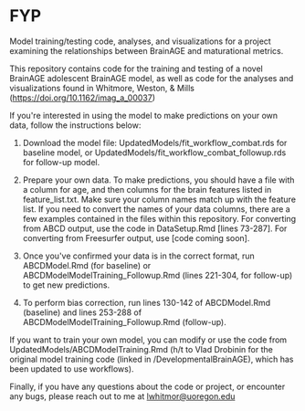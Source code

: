 # FYP

Model training/testing code, analyses, and visualizations for a project examining the relationships between BrainAGE and maturational metrics. 

This repository contains code for the training and testing of a novel BrainAGE adolescent BrainAGE model, as well as code for the analyses and visualizations found in Whitmore, Weston, & Mills (https://doi.org/10.1162/imag_a_00037)

If you're interested in using the model to make predictions on your own data, follow the instructions below:

1. Download the model file: UpdatedModels/fit_workflow_combat.rds for baseline model, or UpdatedModels/fit_workflow_combat_followup.rds for follow-up model.

3. Prepare your own data. To make predictions, you should have a file with a column for age, and then columns for the brain features listed in feature_list.txt. Make sure your column names match up with the feature list. If you need to convert the names of your data columns, there are a few examples contained in the files within this repository. For converting from ABCD output, use the code in DataSetup.Rmd [lines 73-287]. For converting from Freesurfer output, use [code coming soon].

4. Once you've confirmed your data is in the correct format, run ABCDModel.Rmd (for baseline) or ABCDModelModelTraining_Followup.Rmd (lines 221-304, for follow-up) to get new predictions. 

5. To perform bias correction, run lines 130-142 of ABCDModel.Rmd (baseline) and lines 253-288 of ABCDModelModelTraining_Followup.Rmd (follow-up).

If you want to train your own model, you can modify or use the code from UpdatedModels/ABCDModelTraining.Rmd (h/t to Vlad Drobinin for the original model training code (linked in /DevelopmentalBrainAGE), which has been updated to use workflows).

Finally, if you have any questions about the code or project, or encounter any bugs, please reach out to me at lwhitmor@uoregon.edu
